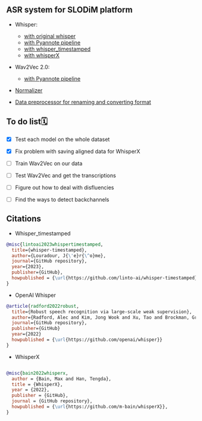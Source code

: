 ## ASR system for SLODiM platform

- Whisper:

  - [with original whisper](whisper_transcribe.py)
  - [with Pyannote pipeline](whisper_pyannote.py)
  - [with whisper_timestamped](whisper_ts_norm.py)
  - [with whisperX](whisperx_norm.py)

- Wav2Vec 2.0:

  - [with Pyannote pipeline](wav2vec_pyannote.py)

- [Normalizer](normalizer.py)
- [Data preprocessor for renaming and converting format](data_preprocessor.py)

## To do list🗓

- [x] Test each model on the whole dataset

- [x] Fix problem with saving aligned data for WhisperX

- [ ] Train Wav2Vec on our data

- [ ] Test Wav2Vec and get the transcriptions

- [ ] Figure out how to deal with disfluencies

- [ ] Find the ways to detect backchannels

## Citations

- Whisper_timestamped

```bibtex
@misc{lintoai2023whispertimestamped,
  title={whisper-timestamped},
  author={Louradour, J{\'e}r{\^o}me},
  journal={GitHub repository},
  year={2023},
  publisher={GitHub},
  howpublished = {\url{https://github.com/linto-ai/whisper-timestamped}}
}
```

- OpenAI Whisper

```bibtex
@article{radford2022robust,
  title={Robust speech recognition via large-scale weak supervision},
  author={Radford, Alec and Kim, Jong Wook and Xu, Tao and Brockman, Greg and McLeavey, Christine and Sutskever, Ilya},
  journal={GitHub repository},
  publisher={GitHub}
  year={2022}
  howpublished = {\url{https://github.com/openai/whisper}}
}
```

- WhisperX

```bibtex

@misc{bain2022whisperx,
  author = {Bain, Max and Han, Tengda},
  title = {WhisperX},
  year = {2022},
  publisher = {GitHub},
  journal = {GitHub repository},
  howpublished = {\url{https://github.com/m-bain/whisperX}},
}
```
